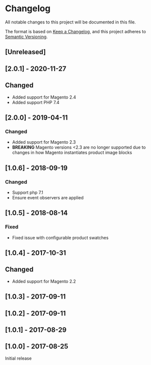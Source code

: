 # Changelog
All notable changes to this project will be documented in this file.

The format is based on [Keep a Changelog](https://keepachangelog.com/en/1.0.0/),
and this project adheres to [Semantic Versioning](https://semver.org/spec/v2.0.0.html).

## [Unreleased]

## [2.0.1] - 2020-11-27

## Changed

- Added support for Magento 2.4
- Added support PHP 7.4

## [2.0.0] - 2019-04-11

### Changed

- Added support for Magento 2.3
- **BREAKING** Magento versions <2.3 are no longer supported due to changes in how Magento instantiates product image blocks

## [1.0.6] - 2018-09-19

### Changed

- Support php 7.1
- Ensure event observers are applied

## [1.0.5] - 2018-08-14

### Fixed

- Fixed issue with configurable product swatches

## [1.0.4] - 2017-10-31

## Changed

- Added support for Magento 2.2

## [1.0.3] - 2017-09-11

## [1.0.2] - 2017-09-11

## [1.0.1] - 2017-08-29

## [1.0.0] - 2017-08-25

Initial release

